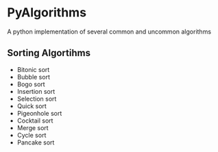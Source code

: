 # PyAlgorithms
A python implementation of several common and uncommon algorithms
## Sorting Algortihms
* Bitonic sort
* Bubble sort
* Bogo sort
* Insertion sort
* Selection sort
* Quick sort
* Pigeonhole sort
* Cocktail sort
* Merge sort
* Cycle sort
* Pancake sort

